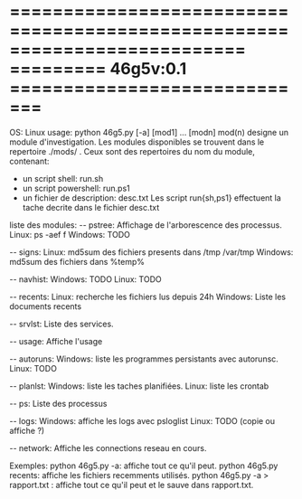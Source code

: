 
==========================================================================
=========                46g5v:0.1           =============================
==========================================================================
    
OS: Linux
usage:
 python 46g5.py [-a] [mod1]  ... [modn]
   mod(n) designe un module d'investigation.
 Les modules disponibles se trouvent dans le repertoire ./mods/ .
 Ceux sont des repertoires du nom du module, contenant:
  - un script shell:           run.sh
  - un script powershell:      run.ps1
  - un fichier de description: desc.txt
  Les script run{sh,ps1} effectuent la tache decrite dans le fichier desc.txt 

liste des modules:
-- pstree:
Affichage de l'arborescence des processus.
Linux: ps -aef f
Windows: TODO

-- signs:
Linux: md5sum des fichiers presents dans /tmp /var/tmp
Windows: md5sum des fichiers dans %temp%

-- navhist:
Windows: TODO
Linux: TODO

-- recents:
Linux: recherche les fichiers lus depuis 24h
Windows: Liste les documents recents

-- srvlst:
Liste des services.

-- usage:
Affiche l'usage

-- autoruns:
Windows: liste les programmes persistants avec autorunsc.
Linux: TODO

-- planlst:
Windows: liste les taches planifiées.
Linux: liste les crontab

-- ps:
Liste des processus

-- logs:
Windows: affiche les logs avec psloglist
Linux: TODO (copie ou affiche ?)

-- network:
Affiche les connections reseau en cours.

 Exemples:
python 46g5.py -a: affiche tout ce qu'il peut.
python 46g5.py recents: affiche les fichiers recemments utilisés.
python 46g5.py -a > rapport.txt : affiche tout ce qu'il peut et le sauve dans rapport.txt.

